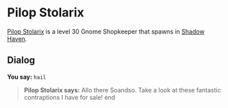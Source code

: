 # Pilop Stolarix



[Pilop Stolarix](/npc/150268) is a level 30 Gnome Shopkeeper that spawns in [Shadow Haven](/zone/150).



## Dialog

**You say:** `hail`



>**Pilop Stolarix says:** Allo there Soandso. Take a look at these fantastic contraptions I have for sale!
end
